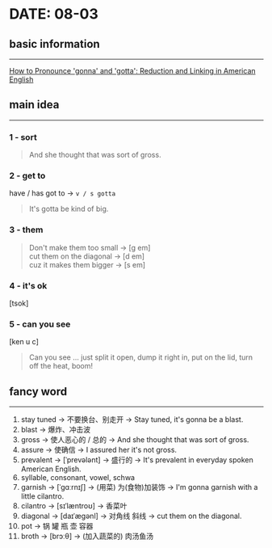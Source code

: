 # DATE: 08-03

## basic information
--------------------
[How to Pronounce 'gonna' and 'gotta': Reduction and Linking in American English](https://www.youtube.com/watch?v=-stGMAQTibc&list=PL060BF75DE0656DF0&index=5)

## main idea
------------
### 1 - sort
> And she thought that was sort of gross.

### 2 - get to
have / has got to -> `v / s gotta`
> It's gotta be kind of big.

### 3 - them
> Don't make them too small -> [g em]  
> cut them on the diagonal -> [d em]  
> cuz it makes them bigger -> [s em]  

### 4 - it's ok
[tsok]

### 5 - can you see
[ken u c]
> Can you see ... just split it open, dump it right in, put on the lid, turn off the heat, boom!  

## fancy word
-------------
1. stay tuned -> 不要换台、别走开 -> Stay tuned, it's gonna be a blast.
2. blast -> 爆炸、冲击波
3. gross -> 使人恶心的 / 总的 -> And she thought that was sort of gross.
4. assure -> 使确信 -> I assured her it's not gross.
5. prevalent -> [ˈprevələnt] -> 盛行的 -> It's prevalent in everyday spoken American English.
6. syllable, consonant, vowel, schwa
7. garnish -> [ˈɡɑːrnɪʃ] -> (用菜) 为(食物)加装饰 -> I'm gonna garnish with a little cilantro.
8. cilantro -> [sɪˈlæntroʊ] -> 香菜叶
9. diagonal -> [daɪˈæɡənl] -> 对角线 斜线 -> cut them on the diagonal.
10. pot -> 锅 罐 瓶 壶 容器
11. broth -> [brɔːθ] -> (加入蔬菜的) 肉汤鱼汤

